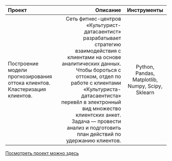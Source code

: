 | Проект | Описание | Инструменты |
| :-------------------- | ---------------------: |:---------------------------:|
| Построение модели прогнозирования оттока клиентов. Кластеризация клиентов. | Сеть фитнес-центров «Культурист-датасаентист» разрабатывает стратегию взаимодействия с клиентами на основе аналитических данных. Чтобы бороться с оттоком, отдел по работе с клиентами «Культуриста-датасаентиста» перевёл в электронный вид множество клиентских анкет. Задача — провести анализ и подготовить план действий по удержанию клиентов. | Python, Pandas, Matplotlib, Numpy, Scipy, Sklearn

[Посмотреть проект можно здесь](https://github.com/Lenacuznetzowa/projects_yandex/blob/main/%D0%9F%D1%80%D0%BE%D0%B3%D0%BD%D0%BE%D0%B7%D1%8B%20%D0%B8%20%D0%BF%D1%80%D0%B5%D0%B4%D1%81%D0%BA%D0%B0%D0%B7%D0%B0%D0%BD%D0%B8%D1%8F/machine_learning.ipynb)
